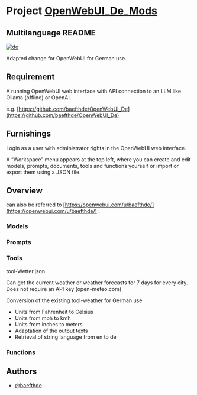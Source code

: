 
# Project [OpenWebUI_De_Mods](https://github.com/baefthde/OpenWebUI_De_Mods/)

## Multilanguage README
[![de](https://img.shields.io/badge/lang-de-green.svg)](https://github.com/baefthde/OpenWebUI_De_Mods/blob/master/README.md)

Adapted change for OpenWebUI for German use.

## Requirement

A running OpenWebUI web interface with API connection to an LLM like Ollama (offline) or OpenAI.

e.g. [https://github.com/baefthde/OpenWebUI_De](https://github.com/baefthde/OpenWebUI_De)

## Furnishings

Login as a user with administrator rights in the OpenWebUI web interface.

A “Workspace” menu appears at the top left, where you can create and edit models, prompts, documents, tools and functions yourself or import or export them using a JSON file.

## Overview

can also be referred to [https://openwebui.com/u/baefthde/](https://openwebui.com/u/baefthde/) .

### Models
### Prompts
### Tools

tool-Wetter.json

Can get the current weather or weather forecasts for 7 days for every city.
Does not require an API key (open-meteo.com)

Conversion of the existing tool-weather for German use
 - Units from Fahrenheit to Celsius
 - Units from mph to kmh
 - Units from inches to meters
 - Adaptation of the output texts
 - Retrieval of string language from en to de

### Functions

## Authors

- [@baefthde](https://www.github.com/baefthde)
